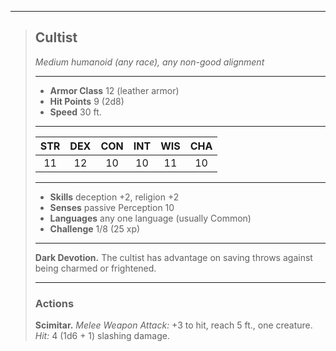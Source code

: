 ***
> ## Cultist
> *Medium humanoid (any race), any non-good alignment*
> 
> ***
> 
> - **Armor Class** 12 (leather armor)
> - **Hit Points** 9 (2d8)
> - **Speed** 30 ft.
> 
> ***
> 
> |STR|DEX|CON|INT|WIS|CHA|
> |:---:|:---:|:---:|:---:|:---:|:---:|
> |11|12|10|10|11|10|
> 
> ***
> 
> - **Skills** deception +2, religion +2
> - **Senses** passive Perception 10
> - **Languages** any one language (usually Common)
> - **Challenge** 1/8 (25 xp)
> 
> ***
> 
> **Dark Devotion.** The cultist has advantage on saving throws against being charmed or frightened.
> 
> ***
> 
> ### Actions
> **Scimitar.** *Melee Weapon Attack:* +3 to hit, reach 5 ft., one creature. *Hit:* 4 (1d6 + 1) slashing damage.